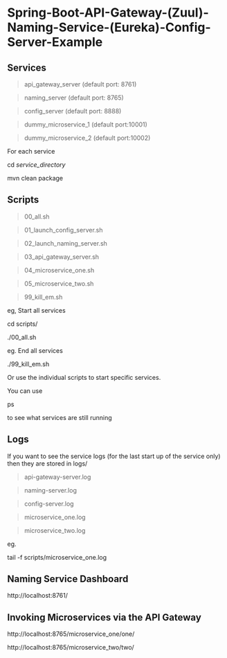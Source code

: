 # Spring-Boot-API-Gateway-(Zuul)-Naming-Service-(Eureka)-Config-Server-Example

## Services

>api_gateway_server  (default port: 8761)

>naming_server       (default port: 8765)

>config_server       (default port: 8888)

>dummy_microservice_1  (default port:10001)

>dummy_microservice_2  (default port:10002)

For each service

cd *service_directory*
  
mvn clean package

## Scripts  

>00_all.sh

>01_launch_config_server.sh

>02_launch_naming_server.sh

>03_api_gateway_server.sh

>04_microservice_one.sh

>05_microservice_two.sh

>99_kill_em.sh

eg, Start all services

cd scripts/

./00_all.sh

eg. End all services

./99_kill_em.sh

Or use the individual scripts to start specific services.

You can use 

ps

to see what services are still running

## Logs

If you want to see the service logs (for the last start up of the service only) then they are stored in logs/

>api-gateway-server.log

>naming-server.log

>config-server.log

>microservice_one.log

>microservice_two.log

eg.

tail -f scripts/microservice_one.log

## Naming Service Dashboard

http://localhost:8761/

## Invoking Microservices via the API Gateway

http://localhost:8765/microservice_one/one/

http://localhost:8765/microservice_two/two/
